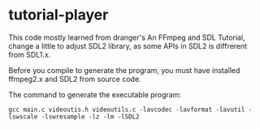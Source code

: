 tutorial-player
===============
This code mostly learned from dranger's An FFmpeg and SDL Tutorial, change a little to adjust SDL2 library, as some APIs in SDL2 is diffrerent from SDL1.x.

Before you compile to generate the program, you must have installed ffmpeg2.x and SDL2 from source code.

The command to generate the executable program:
	
	gcc main.c videoutis.h videoutils.c -lavcodec -lavformat -lavutil -lswscale -lswresample -lz -lm -lSDL2